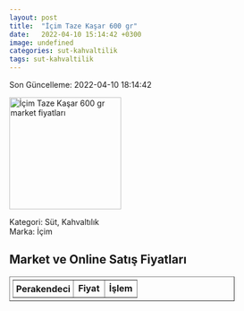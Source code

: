 ```yaml
---
layout: post
title:  "İçim Taze Kaşar 600 gr"
date:   2022-04-10 15:14:42 +0300
image: undefined
categories: sut-kahvaltilik
tags: sut-kahvaltilik
---
```


Son Güncelleme: 2022-04-10 18:14:42

<img src="undefined" width="200" alt="İçim Taze Kaşar 600 gr market fiyatları" />

Kategori: Süt, Kahvaltılık
<br />
Marka: İçim

<h2>Market ve Online Satış Fiyatları</h2>

<table border="1" style="padding: 5px;width:80%;">
  <tr>
    <td style="padding: 5px;"><strong>Perakendeci</strong></td>
    <td><strong>Fiyat</strong></td>
    <td><strong>İşlem</strong></td>
  </tr>
  
</table>
